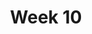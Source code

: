 ---
    title: Week 10
    weekNumber: 10
    days:
      - date: 2021-11-29
        events:
          "**LEC 27**{: .label .label-lecture } Residuals and Inference":
            "[CIT 15.5](https://inferentialthinking.com/chapters/15/5/Visual_Diagnostics.html), [16](https://inferentialthinking.com/chapters/16/Inference_for_Regression.html)"
      - date: 2021-12-1
        events:
          "**LEC 28**{: .label .label-lecture } Catch-Up/Review":
      - date: 2021-12-3
        events:
          "**LEC 29**{: .label .label-lecture } Review":
      - date: 2021-12-4
        events:
          "**Exam**{: .label .label-exam } Final Exam (11:30AM-2:30PM)":
---